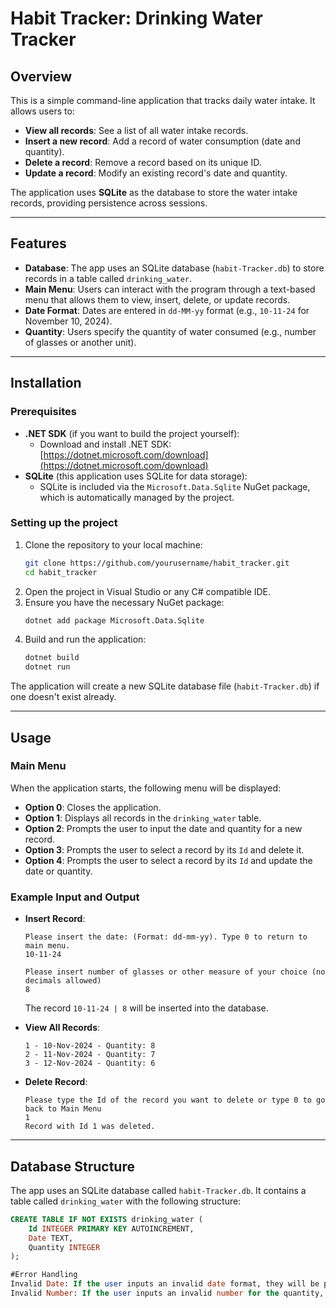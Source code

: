 # Habit Tracker: Drinking Water Tracker

## Overview
This is a simple command-line application that tracks daily water intake. It allows users to:
- **View all records**: See a list of all water intake records.
- **Insert a new record**: Add a record of water consumption (date and quantity).
- **Delete a record**: Remove a record based on its unique ID.
- **Update a record**: Modify an existing record's date and quantity.

The application uses **SQLite** as the database to store the water intake records, providing persistence across sessions.

---

## Features
- **Database**: The app uses an SQLite database (`habit-Tracker.db`) to store records in a table called `drinking_water`.
- **Main Menu**: Users can interact with the program through a text-based menu that allows them to view, insert, delete, or update records.
- **Date Format**: Dates are entered in `dd-MM-yy` format (e.g., `10-11-24` for November 10, 2024).
- **Quantity**: Users specify the quantity of water consumed (e.g., number of glasses or another unit).

---

## Installation

### Prerequisites
- **.NET SDK** (if you want to build the project yourself):
  - Download and install .NET SDK: [https://dotnet.microsoft.com/download](https://dotnet.microsoft.com/download)
- **SQLite** (this application uses SQLite for data storage):
  - SQLite is included via the `Microsoft.Data.Sqlite` NuGet package, which is automatically managed by the project.

### Setting up the project
1. Clone the repository to your local machine:
    ```bash
    git clone https://github.com/yourusername/habit_tracker.git
    cd habit_tracker
    ```
2. Open the project in Visual Studio or any C# compatible IDE.
3. Ensure you have the necessary NuGet package:
    ```bash
    dotnet add package Microsoft.Data.Sqlite
    ```
4. Build and run the application:
    ```bash
    dotnet build
    dotnet run
    ```

The application will create a new SQLite database file (`habit-Tracker.db`) if one doesn't exist already.

---

## Usage

### Main Menu
When the application starts, the following menu will be displayed:


- **Option 0**: Closes the application.
- **Option 1**: Displays all records in the `drinking_water` table.
- **Option 2**: Prompts the user to input the date and quantity for a new record.
- **Option 3**: Prompts the user to select a record by its `Id` and delete it.
- **Option 4**: Prompts the user to select a record by its `Id` and update the date or quantity.

### Example Input and Output

- **Insert Record**:
    ```
    Please insert the date: (Format: dd-mm-yy). Type 0 to return to main menu.
    10-11-24

    Please insert number of glasses or other measure of your choice (no decimals allowed)
    8
    ```
    The record `10-11-24 | 8` will be inserted into the database.

- **View All Records**:
    ```
    1 - 10-Nov-2024 - Quantity: 8
    2 - 11-Nov-2024 - Quantity: 7
    3 - 12-Nov-2024 - Quantity: 6
    ```

- **Delete Record**:
    ```
    Please type the Id of the record you want to delete or type 0 to go back to Main Menu
    1
    Record with Id 1 was deleted.
    ```

---

## Database Structure

The app uses an SQLite database called `habit-Tracker.db`. It contains a table called `drinking_water` with the following structure:

```sql
CREATE TABLE IF NOT EXISTS drinking_water (
    Id INTEGER PRIMARY KEY AUTOINCREMENT,
    Date TEXT,
    Quantity INTEGER
);

#Error Handling
Invalid Date: If the user inputs an invalid date format, they will be prompted to re-enter the date until a valid format (dd-MM-yy) is provided.
Invalid Number: If the user inputs an invalid number for the quantity, they will be prompted to re-enter a valid number.

